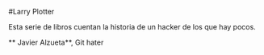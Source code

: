 #Larry Plotter

Esta serie de libros cuentan la historia de un hacker de los que hay pocos.

** Javier Alzueta**, Git hater
